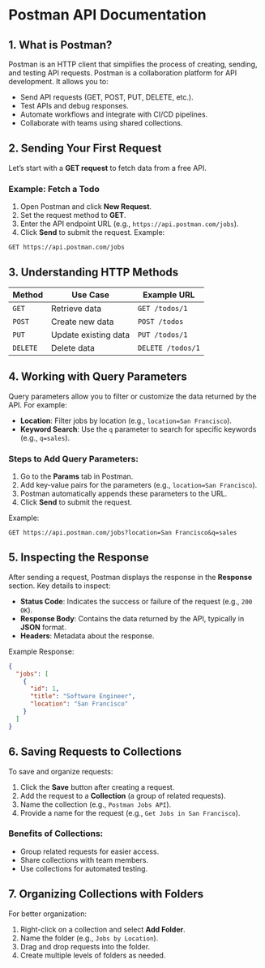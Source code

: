 # Postman API Documentation

## 1. What is Postman?
Postman is an HTTP client that simplifies the process of creating, sending, and testing API requests. Postman is a collaboration platform for API development. It allows you to:
- Send API requests (GET, POST, PUT, DELETE, etc.).
- Test APIs and debug responses.
- Automate workflows and integrate with CI/CD pipelines.
- Collaborate with teams using shared collections.

## 2. Sending Your First Request
Let’s start with a **GET request** to fetch data from a free API.  

### Example: Fetch a Todo
1. Open Postman and click **New Request**.
2. Set the request method to **GET**.
3. Enter the API endpoint URL (e.g., `https://api.postman.com/jobs`).
4. Click **Send** to submit the request. 
Example:
```plaintext
GET https://api.postman.com/jobs
```

## 3. Understanding HTTP Methods
| Method  | Use Case                     | Example URL                          |
|---------|------------------------------|---------------------------------------|
| `GET`   | Retrieve data                | `GET /todos/1`                        |
| `POST`  | Create new data              | `POST /todos`                         |
| `PUT`   | Update existing data         | `PUT /todos/1`                        |
| `DELETE`| Delete data                  | `DELETE /todos/1`                     |

## 4. Working with Query Parameters
Query parameters allow you to filter or customize the data returned by the API. For example:
- **Location**: Filter jobs by location (e.g., `location=San Francisco`).
- **Keyword Search**: Use the `q` parameter to search for specific keywords (e.g., `q=sales`).

### Steps to Add Query Parameters:
1. Go to the **Params** tab in Postman.
2. Add key-value pairs for the parameters (e.g., `location=San Francisco`).
3. Postman automatically appends these parameters to the URL.
4. Click **Send** to submit the request.

Example:
```plaintext
GET https://api.postman.com/jobs?location=San Francisco&q=sales
```

## 5. Inspecting the Response
After sending a request, Postman displays the response in the **Response** section. Key details to inspect:
- **Status Code**: Indicates the success or failure of the request (e.g., `200 OK`).
- **Response Body**: Contains the data returned by the API, typically in **JSON** format.
- **Headers**: Metadata about the response.

Example Response:
```json
{
  "jobs": [
    {
      "id": 1,
      "title": "Software Engineer",
      "location": "San Francisco"
    }
  ]
}
```

## 6. Saving Requests to Collections
To save and organize requests:
1. Click the **Save** button after creating a request.
2. Add the request to a **Collection** (a group of related requests).
3. Name the collection (e.g., `Postman Jobs API`).
4. Provide a name for the request (e.g., `Get Jobs in San Francisco`).

### Benefits of Collections:
- Group related requests for easier access.
- Share collections with team members.
- Use collections for automated testing.

## 7. Organizing Collections with Folders
For better organization:
1. Right-click on a collection and select **Add Folder**.
2. Name the folder (e.g., `Jobs by Location`).
3. Drag and drop requests into the folder.
4. Create multiple levels of folders as needed.

